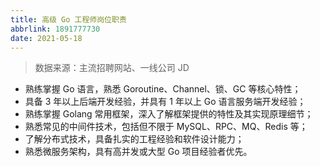 ```yaml
---
title: 高级 Go 工程师岗位职责
abbrlink: 1891777730
date: 2021-05-18
---
```


> 数据来源：主流招聘网站、一线公司 JD

- 熟练掌握 Go 语言，熟悉 Goroutine、Channel、锁、GC 等核心特性；
- 具备 3 年以上后端开发经验，并具有 1 年以上 Go 语言服务端开发经验；
- 熟练掌握 Golang 常用框架，深入了解框架提供的特性及其实现原理细节；
- 熟悉常见的中间件技术，包括但不限于 MySQL、RPC、MQ、Redis 等；
- 了解分布式技术，具备扎实的工程经验和软件设计能力；
- 熟悉微服务架构，具有高并发或大型 Go 项目经验者优先。
